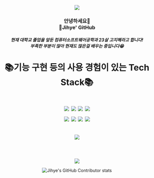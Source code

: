 <div align="center";>
  <img src="https://capsule-render.vercel.app/api?type=waving&color=auto&height=200&section=header&text=Jihye&fontSize=90" />
</div>

<div align="center";>
<h3>
안녕하세요👋  <br>
🌱Jihye' GitHub <br>
 </h3> 
 
<h5>
현재 대학교 졸업을 앞둔 컴퓨터소프트웨어공학과 23살 고지혜라고 합니다! <br>
부족한 부분이 많아 현재도 많은걸 배우는 중입니다😁<br>
</h5>
</div>

<div align="center";>
<h1> 📚기능 구현 등의 사용 경험이 있는 Tech Stack📚<h1>

<img src="https://img.shields.io/badge/html5-E34F26?style=flat&logo=html5&logoColor=white"/>
<img src="https://img.shields.io/badge/css3-1572B6?style=flat&logo=css3&logoColor=white"/>
<img src="https://img.shields.io/badge/JavaScript-F7DF1E?style=flat&logo=JavaScript&logoColor=white"/>
<img src="https://img.shields.io/badge/MySQL-4479A1?style=flat&logo=MySQL&logoColor=white"/>

  <br>

<img src="https://img.shields.io/badge/GitHub-181717?style=flat&logo=GitHub&logoColor=white"/>
<img src="https://img.shields.io/badge/Eclipse IDE-2C2255?style=flat&logo=Eclipse IDE&logoColor=white"/>
<img src="https://img.shields.io/badge/Apache Tomcat-F8DC75?style=flat&logo=Apache Tomcat&logoColor=white"/>
<img src="https://img.shields.io/badge/Visual Studio-5C2D91?style=flat&logo=Visual Studio&logoColor=white"/>
</div>
  
  <br>
  
<div align="center";>
<img src="https://github-readme-stats.vercel.app/api?username=ycs-202007072&show_icons=true&theme=dracula">
</div>
  
<br><br>
<div align="center">	
  <img src="https://github-readme-stats.vercel.app/api/top-langs/?username=ycs-202007072&layout=compact">
  
![Jihye's GitHub Contributor stats](https://github-contributor-stats.vercel.app/api?username=ycs-202007072)
</div>

